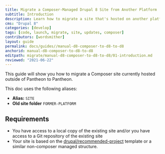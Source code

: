 ```yaml
---
title: Migrate a Composer-Managed Drupal 8 Site from Another Platform
subtitle: Introduction
description: Learn how to migrate a site that's hosted on another platform
cms: "Drupal 8"
categories: [develop]
tags: [code, launch, migrate, site, updates, composer]
contributors: [wordsmither]
layout: guide
permalink: docs/guides//manual-d8-composer-to-d8-to-d8
anchorid: manual-d8-composer-to-d8-to-d8
editpath: migrate/manual-d8-composer-to-d8-to-d8/01-introduction.md
reviewed: "2021-06-22"
---
```


This guide will show you how to migrate a Composer site currently hosted outside of Pantheon to Pantheon.

<Partial file="drupal-9/commit-history.md" />

This doc uses the following aliases:

- **Alias:** `SITE`
- **Old site folder** `FORMER-PLATFORM`

## Requirements

- You have access to a local copy of the existing site and/or you have access to a Git repository of the existing site
- Your site is based on the [drupal/recommended-project]() template or a similar non-composer managed structure.
